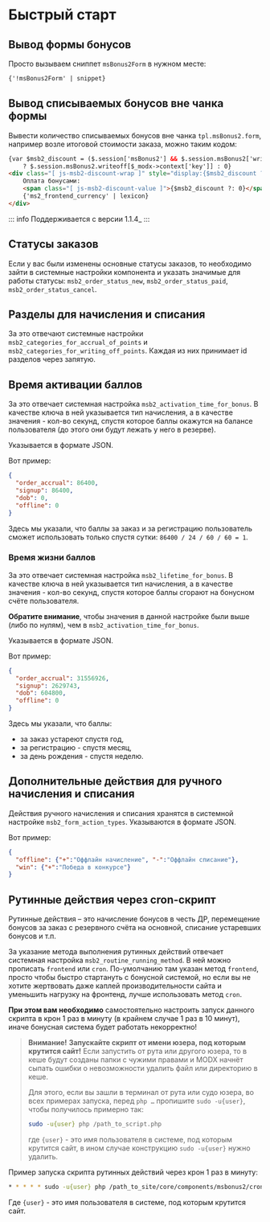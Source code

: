 # Быстрый старт

## Вывод формы бонусов

Просто вызываем сниппет `msBonus2Form` в нужном месте:

```html
{'!msBonus2Form' | snippet}
```

## Вывод списываемых бонусов вне чанка формы

Вывести количество списываемых бонусов вне чанка `tpl.msBonus2.form`, например возле итоговой стоимости заказа, можно таким кодом:

```html
{var $msb2_discount = ($.session['msBonus2'] && $.session.msBonus2['writeoff'])
    ? $.session.msBonus2.writeoff[$_modx->context['key']] : 0}
<div class="[ js-msb2-discount-wrap ]" style="display:{$msb2_discount ? 'block' : 'none'}">
    Оплата бонусами:
    <span class="[ js-msb2-discount-value ]">{$msb2_discount ?: 0}</span>
    {'ms2_frontend_currency' | lexicon}
</div>
```

::: info
Поддерживается с версии 1.1.4_
:::

## Статусы заказов

Если у вас были изменены основные статусы заказов, то необходимо зайти в системные настройки компонента и указать значимые для работы статусы: `msb2_order_status_new`, `msb2_order_status_paid`, `msb2_order_status_cancel`.

## Разделы для начисления и списания

За это отвечают системные настройки `msb2_categories_for_accrual_of_points` и `msb2_categories_for_writing_off_points`.
Каждая из них принимает id разделов через запятую.

## Время активации баллов

За это отвечает системная настройка `msb2_activation_time_for_bonus`. В качестве ключа в ней указывается тип начисления, а в качестве значения - кол-во секунд, спустя которое баллы окажутся на балансе пользователя (до этого они будут лежать у него в резерве).

Указывается в формате JSON.

Вот пример:

```json
{
  "order_accrual": 86400,
  "signup": 86400,
  "dob": 0,
  "offline": 0
}
```

Здесь мы указали, что баллы за заказ и за регистрацию пользователь сможет использовать только спустя сутки: `86400 / 24 / 60 / 60 = 1`.

### Время жизни баллов

За это отвечает системная настройка `msb2_lifetime_for_bonus`. В качестве ключа в ней указывается тип начисления, а в качестве значения - кол-во секунд, спустя которое баллы сгорают на бонусном счёте пользователя.

**Обратите внимание**, чтобы значения в данной настройке были выше (либо по нулям), чем в `msb2_activation_time_for_bonus`.

Указывается в формате JSON.

Вот пример:

```json
{
  "order_accrual": 31556926,
  "signup": 2629743,
  "dob": 604800,
  "offline": 0
}
```

Здесь мы указали, что баллы:

- за заказ устареют спустя год,
- за регистрацию - спустя месяц,
- за день рождения - спустя неделю.

## Дополнительные действия для ручного начисления и списания

Действия ручного начисления и списания хранятся в системной настройке `msb2_form_action_types`.
Указываются в формате JSON.

Вот пример:

```json
{
  "offline": {"+":"Оффлайн начисление", "-":"Оффлайн списание"},
  "win": {"+":"Победа в конкурсе"}
}
```

## Рутинные действия через cron-скрипт

Рутинные действия – это начисление бонусов в честь ДР, перемещение бонусов за заказ с резервного счёта на основной, списание устаревших бонусов и т.п.

За указание метода выполнения рутинных действий отвечает системная настройка `msb2_routine_running_method`. В ней можно прописать `frontend` или `cron`.
По-умолчанию там указан метод `frontend`, просто чтобы быстро стартануть с бонусной системой, но если вы не хотите жертвовать даже каплей производительности сайта и уменьшить нагрузку на фронтенд, лучше использовать метод `cron`.

**При этом вам необходимо** самостоятельно настроить запуск данного скрипта в крон 1 раз в минуту (в крайнем случае 1 раз в 10 минут), иначе бонусная система будет работать некорректно!

> **Внимание!**
> **Запускайте скрипт от имени юзера, под которым крутится сайт!**
> Если запустить от рута или другого юзера, то в кеше будут созданы папки с чужими правами и MODX начнёт сыпать ошибки о невозможности удалить файл или директорию в кеше.
>
> Для этого, если вы зашли в терминал от рута или судо юзера, во всех примерах запуска, перед `php …` пропишите `sudo -u{user}`, чтобы получилось примерно так:
>
>```bash
> sudo -u{user} php /path_to_script.php
> ```
>
> где `{user}` - это имя пользователя в системе, под которым крутится сайт, в ином случае конструкцию `sudo -u{user}` нужно удалить.

Пример запуска скрипта рутинных действий через крон 1 раз в минуту:

```bash
* * * * * sudo -u{user} php /path_to_site/core/components/msbonus2/cron/routine.php
```

Где `{user}` - это имя пользователя в системе, под которым крутится сайт.
